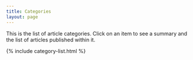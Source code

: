 ```yaml
---
title: Categories
layout: page
---
```

This is the list of article categories. Click on an item to see a
summary and the list of articles published within it.

{% include category-list.html %}
